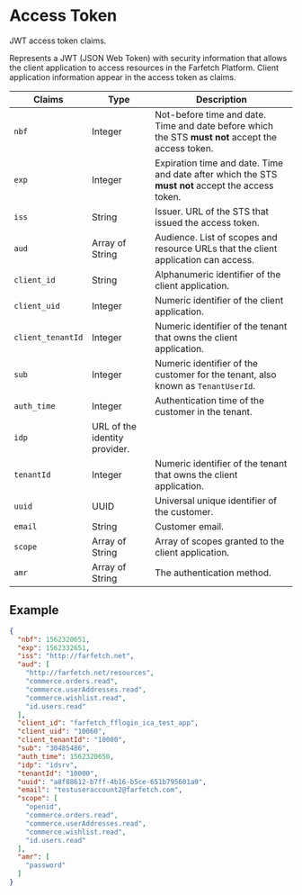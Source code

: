 <!--title:start-->
# Access Token
<!--title:end-->
<!--shortdesc:start-->
JWT access token claims.
<!--shortdesc:end-->

<!--desc:start-->

Represents a JWT (JSON Web Token) with security information that allows the client application to access resources in the Farfetch Platform. Client application information appear in the access token as claims. 


| Claims | Type |Description |
|------- |---- | -------- |
| `nbf` | Integer | Not-before time and date. Time and date before which the STS **must not** accept the access token. |
| `exp` | Integer | Expiration time and date. Time and date after which the STS **must not** accept the access token. |
| `iss` | String  |Issuer. URL of the STS that issued the access token. |
| `aud` | Array of String |Audience. List of scopes and resource URLs that the client application can access. |
| `client_id` | String |Alphanumeric identifier of the client application. |
| `client_uid` | Integer | Numeric identifier of the client application. |
| `client_tenantId` | Integer | Numeric identifier of the tenant that owns the client application. |
| `sub` | Integer | Numeric identifier of the customer for the tenant, also known as `TenantUserId`. |
| `auth_time` | Integer | Authentication time of the customer in the tenant. |
| `idp` | URL of the identity provider. |
| `tenantId` |Integer |  Numeric identifier of the tenant that owns the client application. |
| `uuid` | UUID |Universal unique identifier of the customer. |
| `email` | String |Customer email. |
| `scope` | Array of String |Array of scopes granted to the client application. |
| `amr` | Array of String |The authentication method. |

## Example

```json
{
  "nbf": 1562320651,
  "exp": 1562332651,
  "iss": "http://farfetch.net",
  "aud": [
    "http://farfetch.net/resources",
    "commerce.orders.read",
    "commerce.userAddresses.read",
    "commerce.wishlist.read",
    "id.users.read"
  ],
  "client_id": "farfetch_fflogin_ica_test_app",
  "client_uid": "10060",
  "client_tenantId": "10000",
  "sub": "30485486",
  "auth_time": 1562320650,
  "idp": "idsrv",
  "tenantId": "10000",
  "uuid": "a8f88612-b7ff-4b16-b5ce-651b795601a9",
  "email": "testuseraccount2@farfetch.com",
  "scope": [
    "openid",
    "commerce.orders.read",
    "commerce.userAddresses.read",
    "commerce.wishlist.read",
    "id.users.read"
  ],
  "amr": [
    "password"
  ]
}
```

<!--desc:end-->
